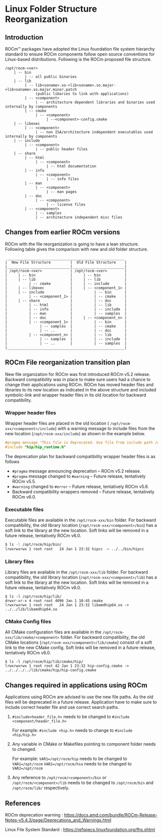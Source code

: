# Linux Folder Structure Reorganization

## Introduction

ROCm™ packages have adopted the Linux foundation file system hierarchy standard
to ensure ROCm components follow open source conventions for Linux-based
distributions. Following is the ROCm proposed file structure.

```none
/opt/rocm-<ver>
    | -- bin
         | -- all public binaries
    | -- lib
         | -- lib<soname>.so->lib<soname>.so.major->lib<soname>.so.major.minor.patch
              (public libaries to link with applications)
         | -- <component>
              | -- architecture dependent libraries and binaries used internally by components
         | -- cmake
              | -- <component>
                   | --<component>-config.cmake
    | -- libexec
         | -- <component>
              | -- non ISA/architecture independent executables used internally by components
    | -- include
         | -- <component>
              | -- public header files
    | -- share
         | -- html
              | -- <component>
                   | -- html documentation
         | -- info
              | -- <component>
                   | -- info files
         | -- man
              | -- <component>
                   | -- man pages
         | -- doc
              | -- <component>
                   | -- license files
         | -- <component>
              | -- samples
              | -- architecture independent misc files
```

## Changes from earlier ROCm versions

ROCm with the file reorganization is going to have a lean structure. Following
table gives the comparison with new and old folder structure.

```none
 ______________________________________________________
|  New File Structure         |  Old File Structure    |
|_____________________________|________________________|
| /opt/rocm-<ver>             | /opt/rocm-<ver>        |
|     | -- bin                |     | -- bin           |
|     | -- lib                |     | -- lib           |
|          | -- cmake         |     | -- include       |
|     | -- libexec            |     | -- <component_1> |
|     | -- include            |          | -- bin      |
|          | -- <component_1> |          | -- cmake    |
|     | -- share              |          | -- doc      |
|          | -- html          |          | -- lib      |
|          | -- info          |          | -- include  |
|          | -- man           |          | -- samples  |
|          | -- doc           |     | -- <component_n> |
|          | -- <component_1> |          | -- bin      |
|               | -- samples  |          | -- cmake    |
|               | -- ..       |          | -- doc      |
|          | -- <component_n> |          | -- lib      |
|               | -- samples  |          | -- include  |
|               | -- ..       |          | -- samples  |
|______________________________________________________|
```

## ROCm File reorganization transition plan

New file organization for ROCm was first introduced ROCm v5.2 release. Backward
compatibility was in place to make sure users had a chance to change their
applications using ROCm. ROCm has moved header files and libraries to its new
location as indicated in the above structure and included symbolic-link and
wrapper header files in its old location for backward compatibility.

### Wrapper header files

Wrapper header files are placed in the old location (
`/opt/rocm-xxx/<component>/include`) with a warning message to include files
from the new location (`/opt/rocm-xxx/include`) as shown in the example below.

```cpp
#pragma message "This file is deprecated. Use file from include path /opt/rocm-ver/include/ and prefix with hip."
#include "hip/hip_runtime.h"
```

The deprecation plan for backward compatibility wrapper header files is as
follows

- `#pragma` message announcing deprecation – ROCm v5.2 release.
- `#pragma` message changed to `#warning` – Future release, tentatively ROCm
  v5.5.
- `#warning` changed to `#error` – Future release, tentatively ROCm v5.6.
- Backward compatibility wrappers removed – Future release, tentatively ROCm
  v6.0.

### Executable files

Executable files are available in the `/opt/rocm-xxx/bin` folder. For backward
compatibility, the old library location (`/opt/rocm-xxx/<component>/bin`) has a
soft link to the library at the new location. Soft links will be removed in a
future release, tentatively ROCm v6.0.

```bash
$ ls -l /opt/rocm/hip/bin/
lrwxrwxrwx 1 root root   24 Jan 1 23:32 hipcc -> ../../bin/hipcc
```

### Library files

Library files are available in the `/opt/rocm-xxx/lib` folder. For backward
compatibility, the old library location (`/opt/rocm-xxx/<component>/lib`) has a
soft link to the library at the new location. Soft links will be removed in a
future release, tentatively ROCm v6.0.

```shell
$ ls -l /opt/rocm/hip/lib/
drwxr-xr-x 4 root root 4096 Jan 1 10:45 cmake
lrwxrwxrwx 1 root root   24 Jan 1 23:32 libamdhip64.so -> ../../lib/libamdhip64.so
```

### CMake Config files

All CMake configuration files are available in the
`/opt/rocm-xxx/lib/cmake/<component>` folder. For backward compatibility, the
old CMake locations (`/opt/rocm-xxx/<component>/lib/cmake`) consist of a soft
link to the new CMake config. Soft links will be removed in a future release,
tentatively ROCm v6.0.

```shell
$ ls -l /opt/rocm/hip/lib/cmake/hip/
lrwxrwxrwx 1 root root 42 Jan 1 23:32 hip-config.cmake -> ../../../../lib/cmake/hip/hip-config.cmake
```

## Changes required in applications using ROCm

Applications using ROCm are advised to use the new file paths. As the old files
will be deprecated in a future release. Application have to make sure to include
correct header file and use correct search paths.

1. `#include<header_file.h>` needs to be changed to
   `#include <component/header_file.h>`

   For example: `#include <hip.h>` needs to change
   to `#include <hip/hip.h>`

2. Any variable in CMake or Makefiles pointing to component folder needs to
   changed.

   For example: `VAR1=/opt/rocm/hip` needs to be changed to `VAR1=/opt/rocm`
   `VAR2=/opt/rocm/hsa` needs to be changed to `VAR2=/opt/rocm`

3. Any reference to `/opt/rocm/<component>/bin` or `/opt/rocm/<component>/lib`
   needs to be changed to `/opt/rocm/bin` and `/opt/rocm/lib/` respectively.

## References

ROCm deprecation warning :
<https://docs.amd.com/bundle/ROCm-Release-Notes-v5.4.3/page/Deprecations_and_Warnings.html>

Linux File System Standard : <https://refspecs.linuxfoundation.org/fhs.shtml>
